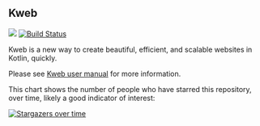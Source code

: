 ## Kweb

 [![](https://jitpack.io/v/kwebio/kweb-core.svg)](https://jitpack.io/#kwebio/kweb-core) [![Build Status](https://travis-ci.org/kwebio/kweb-core.svg?branch=master)](https://travis-ci.org/kwebio/kweb-core)

Kweb is a new way to create beautiful, efficient, and scalable websites in Kotlin, quickly.

Please see [Kweb user manual](http://docs.kweb.io/) for more information.

This chart shows the number of people who have starred this repository, over time, likely a good indicator of interest:

[![Stargazers over time](https://starchart.cc/kwebio/kweb-core.svg)](https://starchart.cc/kwebio/kweb-core)
